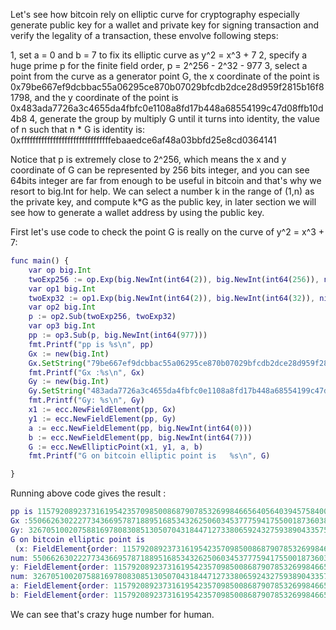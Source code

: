 Let's see how bitcoin rely on elliptic curve for cryptography especially generate public key for a wallet and private key for signing transaction and verify the
legality of a transaction, these envolve following steps:

1, set a = 0 and b = 7 to fix its elliptic curve as y^2 = x^3 + 7
2, specify a huge prime p for the finite field order, p = 2^256 - 2^32 - 977
3, select a point from the curve as a generator point G, the x coordinate of the point is 0x79be667ef9dcbbac55a06295ce870b07029bfcdb2dce28d959f2815b16f81798,
and the y coordinate of the point is 0x483ada7726a3c4655da4fbfc0e1108a8fd17b448a68554199c47d08ffb10d4b8
4, generate the group by multiply G until it turns into identity, the value of n such that n * G is identity is:
0xfffffffffffffffffffffffffffffffebaaedce6af48a03bbfd25e8cd0364141

Notice that p is extremely close to 2^256, which means the x and y coordinate of G can be represented by 256 bits integer, and you can see 64bits integer are far
from enough to be useful in bitcoin and that's why we resort to big.Int for help. We can select a number k in the range of (1,n) as the private key, and compute
k*G as the public key, in later section we will see how to generate a wallet address by using the public key.

First let's use code to check the point G is really on the curve of y^2 = x^3 + 7:
```g
func main() {
	var op big.Int
	twoExp256 := op.Exp(big.NewInt(int64(2)), big.NewInt(int64(256)), nil)
	var op1 big.Int
	twoExp32 := op1.Exp(big.NewInt(int64(2)), big.NewInt(int64(32)), nil)
	var op2 big.Int
	p := op2.Sub(twoExp256, twoExp32)
	var op3 big.Int
	pp := op3.Sub(p, big.NewInt(int64(977)))
	fmt.Printf("pp is %s\n", pp)
	Gx := new(big.Int)
	Gx.SetString("79be667ef9dcbbac55a06295ce870b07029bfcdb2dce28d959f2815b16f81798", 16)
	fmt.Printf("Gx :%s\n", Gx)
	Gy := new(big.Int)
	Gy.SetString("483ada7726a3c4655da4fbfc0e1108a8fd17b448a68554199c47d08ffb10d4b8", 16)
	fmt.Printf("Gy: %s\n", Gy)
	x1 := ecc.NewFieldElement(pp, Gx)
	y1 := ecc.NewFieldElement(pp, Gy)
	a := ecc.NewFieldElement(pp, big.NewInt(int64(0)))
	b := ecc.NewFieldElement(pp, big.NewInt(int64(7)))
	G := ecc.NewEllipticPoint(x1, y1, a, b)
	fmt.Printf("G on bitcoin elliptic point is   %s\n", G)

}
```
Running above code gives the result :
```g
pp is 115792089237316195423570985008687907853269984665640564039457584007908834671663
Gx :55066263022277343669578718895168534326250603453777594175500187360389116729240
Gy: 32670510020758816978083085130507043184471273380659243275938904335757337482424
G on bitcoin elliptic point is
 (x: FieldElement{order: 115792089237316195423570985008687907853269984665640564039457584007908834671663,
num: 55066263022277343669578718895168534326250603453777594175500187360389116729240},
y: FieldElement{order: 115792089237316195423570985008687907853269984665640564039457584007908834671663,
num: 32670510020758816978083085130507043184471273380659243275938904335757337482424},
a: FieldElement{order: 115792089237316195423570985008687907853269984665640564039457584007908834671663, num: 0},
b: FieldElement{order: 115792089237316195423570985008687907853269984665640564039457584007908834671663, num: 7})
```
We can see that's crazy huge number for human.
